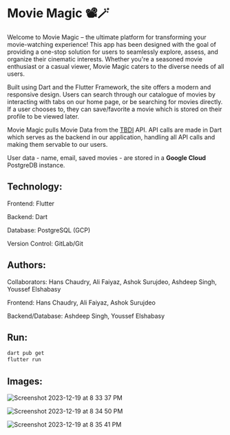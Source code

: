 # Movie Magic 📽🪄

Welcome to Movie Magic – the ultimate platform for transforming your movie-watching experience! This app has been designed with the goal of providing a one-stop solution for users to seamlessly explore, assess, and organize their cinematic interests. Whether you're a seasoned movie enthusiast or a casual viewer, Movie Magic caters to the diverse needs of all users.

Built using Dart and the Flutter Framework, the site offers a modern and responsive design. Users can search through our catalogue of movies by interacting with tabs on our home page, or be searching for movies directly. If a user chooses to, they can save/favorite a movie which is stored on their profile to be viewed later. 

Movie Magic pulls Movie Data from the [TBDI](https://www.themoviedb.org/?language=en-US) API. API calls are made in Dart which serves as the backend in our application, handling all API calls and making them servable to our users. 

User data - name, email, saved movies - are stored in a **Google Cloud** PostgreDB instance. 

## Technology:
Frontend: Flutter

Backend: Dart

Database: PostgreSQL (GCP)

Version Control: GitLab/Git

## Authors: 

Collaborators: Hans Chaudry, Ali Faiyaz, Ashok Surujdeo, Ashdeep Singh, Youssef Elshabasy

Frontend: Hans Chaudry, Ali Faiyaz, Ashok Surujdeo

Backend/Database: Ashdeep Singh, Youssef Elshabasy

## Run:

```bash
dart pub get
flutter run
```

## Images: 

![Screenshot 2023-12-19 at 8 33 37 PM](https://github.com/ashdeep-singh02/MovieMagic/assets/71999538/3c4d39b2-d1cc-46c0-9ce7-d20faaa988aa)

![Screenshot 2023-12-19 at 8 34 50 PM](https://github.com/ashdeep-singh02/MovieMagic/assets/71999538/3dca1eb2-0757-4a24-bbd9-2df57566bd03)

![Screenshot 2023-12-19 at 8 35 41 PM](https://github.com/ashdeep-singh02/MovieMagic/assets/71999538/cf43c905-9b18-4b2a-8a35-06d6bc826b7c)



